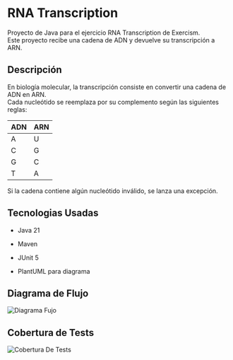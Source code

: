 # RNA Transcription

Proyecto de Java para el ejercicio RNA Transcription de Exercism.  
Este proyecto recibe una cadena de ADN y devuelve su transcripción a ARN.


## Descripción

En biología molecular, la transcripción consiste en convertir una cadena de ADN en ARN.  
Cada nucleótido se reemplaza por su complemento según las siguientes reglas:

| ADN | ARN |
|-----|-----|
| A   | U   |
| C   | G   |
| G   | C   |
| T   | A   |

Si la cadena contiene algún nucleótido inválido, se lanza una excepción.


## Tecnologias Usadas

- Java 21

- Maven

- JUnit 5

- PlantUML para diagrama


## Diagrama de Flujo

![Diagrama Fujo](/docs/Diagrama.png)


## Cobertura de Tests

![Cobertura De Tests](/docs/Cobertura.png)